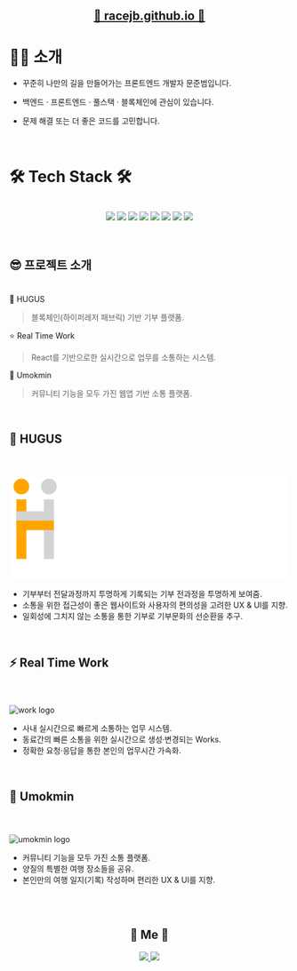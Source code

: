 <h2 align="center">
  <br>
    <a href="https://github.com/racejb">🐶 racejb.github.io 🐶</a>
  <br>
</h2>

<p align="center">
  <h1>🙎‍♂️ 소개</h1>

  - 꾸준히 나만의 길을 만들어가는 프론트엔드 개발자 문준범입니다.

  - 백엔드 · 프론트엔드 · 풀스택 · 블록체인에 관심이 있습니다.

  - 문제 해결 또는 더 좋은 코드를 고민합니다.

</p>

<br>

<h1>🛠 Tech Stack 🛠</h1>
<p align="center">
  <br />
  <img src="https://img.shields.io/badge/Javascript-ffb13b?style=flat-square&logo=javascript&logoColor=white"/></a>
  <img src="https://img.shields.io/badge/HTML-E34F26?style=flat-square&logo=HTML5&logoColor=white"/></a>
  <img src="https://img.shields.io/badge/css-1572B6?style=flat-square&logo=css3&logoColor=white"/></a>
  <img src="https://img.shields.io/badge/React-61DAFB?style=flat-square&logo=React&logoColor=white"/></a>
  <img src="https://img.shields.io/badge/Node.js-339933?style=flat-square&logo=Node.js&logoColor=white"/></a>
  <img src="https://img.shields.io/badge/MongoDB-47A248?style=flat-square&logo=MongoDB&logoColor=white"/></a>
  <img src="https://img.shields.io/badge/MariaDB-003545?style=flat-square&logo=MariaDB&logoColor=white"/></a>
  <img src="https://img.shields.io/badge/aws-333664?style=flat-square&logo=amazon-aws&logoColor=white"/></a>
  <br />
</p>

<br />

## 😎 프로젝트 소개
#
🤝 HUGUS
> 블록체인(하이퍼레저 패브릭) 기반 기부 플랫폼.

⭐️ Real Time Work
> React를 기반으로한 실시간으로 업무를 소통하는 시스템.

🍃 Umokmin
> 커뮤니티 기능을 모두 가진 웹앱 기반 소통 플랫폼.

<br />

## 🤝 HUGUS
#
  <br>
  <img src="https://raw.githubusercontent.com/racejb/racejb.github.io/282ec5b32edd822e13bd6cde199f9334528c9948/images/hugus.png" alt="hugus logo"/>

- 기부부터 전달과정까지 투명하게 기록되는 기부 전과정을 투명하게 보여줌.
- 소통을 위한 접근성이 좋은 웹사이트와 사용자의 편의성을 고려한 UX & UI를 지향.
- 일회성에 그치지 않는 소통을 통한 기부로 기부문화의 선순환을 추구.

<br>

## ⚡️ Real Time Work
#
<br>
  <img src="" alt="work logo" />

- 사내 실시간으로 빠르게 소통하는 업무 시스템.
- 동료간의 빠른 소통을 위한 실시간으로 생성·변경되는 Works.
- 정확한 요청·응답을 통한 본인의 업무시간 가속화.

<br>

## 🍃 Umokmin
#
<br>
  <img src="" alt="umokmin logo" />

- 커뮤니티 기능을 모두 가진 소통 플랫폼.
- 양질의 특별한 여행 장소들을 공유.
- 본인만의 여행 일지(기록) 작성하며 편리한 UX & UI를 지향.

<br>
<br>

<h2 align="center">🧸 Me 🧸</h2>
<p align="center">
  <a href="mailto:moonnr94@gmail.com">
    <img src="https://img.shields.io/badge/Gmail-EA4335?style=flat-square&logo=amazon-Gmail&logoColor=white"/>
  </a>
  <a href="https://www.instagram.com/racejb/">
    <img src="https://img.shields.io/badge/Instagram-E4405F?style=flat-squarelogo=amazon-Instagram&logoColor=white"/>
  </a>
</p>